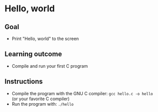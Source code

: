 # Hello, world

## Goal

- Print "Hello, world" to the screen

## Learning outcome

- Compile and run your first C program

## Instructions

- Compile the program with the GNU C compiler: `gcc hello.c -o hello` (or your favorite C compiler)
- Run the program with: `./hello`
